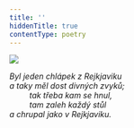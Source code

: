```yaml
---
title: ''
hiddenTitle: true
contentType: poetry
---
```


<section>

![](../Images/020.jpg)

_Byl jeden chlápek z Rejkjaviku  
a taky měl dost divných zvyků;  
         tak třeba kam se hnul,  
         tam zaleh každý stůl  
a chrupal jako v Rejkjaviku._

</section>

